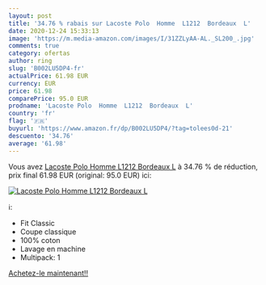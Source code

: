```yaml
---
layout: post
title: '34.76 % rabais sur Lacoste Polo  Homme  L1212  Bordeaux  L'
date: 2020-12-24 15:33:13
image: 'https://m.media-amazon.com/images/I/31ZZLyAA-AL._SL200_.jpg'
comments: true
category: ofertas
author: ring
slug: 'B002LU5DP4-fr'
actualPrice: 61.98 EUR
currency: EUR
price: 61.98
comparePrice: 95.0 EUR
prodname: 'Lacoste Polo  Homme  L1212  Bordeaux  L'
country: 'fr'
flag: '🇫🇷'
buyurl: 'https://www.amazon.fr/dp/B002LU5DP4/?tag=tolees0d-21'
descuento: '34.76'
average: '61.98'
---
```


Vous avez [Lacoste Polo  Homme  L1212  Bordeaux  L](https://www.amazon.fr/dp/B002LU5DP4/?tag=tolees0d-21)  à  34.76 % de réduction, prix final  61.98 EUR (original: 95.0 EUR) ici:

[![Lacoste Polo  Homme  L1212  Bordeaux  L](https://m.media-amazon.com/images/I/31ZZLyAA-AL._SL200_.jpg)](https://www.amazon.fr/dp/B002LU5DP4/?tag=tolees0d-21)

ℹ️:

- Fit Classic
- Coupe classique
- 100% coton
- Lavage en machine
- Multipack: 1

[Achetez-le maintenant!!](https://www.amazon.fr/dp/B002LU5DP4/?tag=tolees0d-21)
